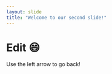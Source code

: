 ```yaml
---
layout: slide
title: "Welcome to our second slide!"
---
```

# Edit 😄
Use the left arrow to go back!
